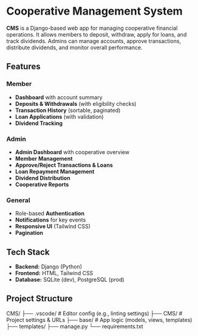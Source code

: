# Cooperative Management System

**CMS** is a Django-based web app for managing cooperative financial operations. It allows members to deposit, withdraw, apply for loans, and track dividends. Admins can manage accounts, approve transactions, distribute dividends, and monitor overall performance.

## Features

### Member
- **Dashboard** with account summary
- **Deposits & Withdrawals** (with eligibility checks)
- **Transaction History** (sortable, paginated)
- **Loan Applications** (with validation)
- **Dividend Tracking**

### Admin
- **Admin Dashboard** with cooperative overview
- **Member Management**
- **Approve/Reject Transactions & Loans**
- **Loan Repayment Management**
- **Dividend Distribution**
- **Cooperative Reports** 

### General
- Role-based **Authentication**
- **Notifications** for key events
- **Responsive UI** (Tailwind CSS)
- **Pagination**

## Tech Stack

- **Backend:** Django (Python)
- **Frontend:** HTML, Tailwind CSS
- **Database:** SQLite (dev), PostgreSQL (prod)


## Project Structure
CMS/
├── .vscode/  # Editor config (e.g., linting settings)
├── CMS/         # Project settings & URLs
├── base/                # App logic (models, views, templates)
├── templates/
├── manage.py
└── requirements.txt
